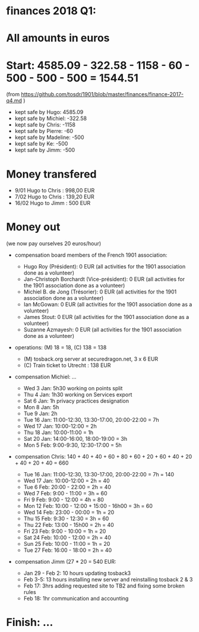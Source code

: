 # finances 2018 Q1:

# All amounts in euros
# Start: 4585.09 - 322.58 - 1158 - 60 - 500 - 500 - 500 = 1544.51
(from https://github.com/tosdr/1901/blob/master/finances/finance-2017-q4.md )

* kept safe by Hugo: 4585.09
* kept safe by Michiel: -322.58
* kept safe by Chris: -1158
* kept safe by Pierre: -60
* kept safe by Madeline: -500
* kept safe by Ke: -500
* kept safe by Jimm: -500

# Money transfered
* 9/01 Hugo to Chris : 998,00 EUR
* 7/02 Hugo to Chris : 139,20 EUR
* 16/02 Hugo to Jimm : 500 EUR

# Money out

(we now pay ourselves 20 euros/hour)

* compensation board members of the French 1901 association:
   * Hugo Roy (Président):			0 EUR (all activities for the 1901 association done as a volunteer)
   * Jan-Christoph Borchardt (Vice-président):	0 EUR (all activities for the 1901 association done as a volunteer)
   * Michiel B. de Jong (Trésorier):		0 EUR (all activities for the 1901 association done as a volunteer)
   * Ian McGowan:				0 EUR (all activities for the 1901 association done as a volunteer)
   * James Stout:				0 EUR (all activities for the 1901 association done as a volunteer)
   * Suzanne Azmayesh:				0 EUR (all activities for the 1901 association done as a volunteer)

* operations: (M) 18 = 18, (C) 138 = 138
   * (M) tosback.org server at securedragon.net, 3 x 6 EUR
   * (C) Train ticket to Utrecht : 138 EUR

* compensation Michiel: ...
   * Wed 3 Jan: 5h30 working on points split
   * Thu 4 Jan: 1h30 working on Services export
   * Sat 6 Jan: 1h privacy practices designation
   * Mon 8 Jan: 5h
   * Tue 9 Jan: 2h
   * Tue 16 Jan: 11:00-12:30, 13:30-17:00, 20:00-22:00 = 7h
   * Wed 17 Jan: 10:00-12:00 = 2h
   * Thu 18 Jan: 10:00-11:00 = 1h
   * Sat 20 Jan: 14:00-16:00, 18:00-19:00 = 3h
   * Mon 5 Feb: 9:00-9:30, 12:30-17:00 = 5h

* compensation Chris: 140 + 40 + 40 + 60 + 80 + 60 + 20 + 60 + 40 + 20 + 40 + 20 + 40 = 660
   * Tue 16 Jan: 11:00-12:30, 13:30-17:00, 20:00-22:00 = 7h = 140
   * Wed 17 Jan: 10:00-12:00 = 2h = 40
   * Tue 6 Feb: 20:00 - 22:00 = 2h = 40
   * Wed 7 Feb: 9:00 - 11:00 = 3h = 60
   * Fri 9 Feb: 9:00 - 12:00 = 4h = 80
   * Mon 12 Feb: 10:00 - 12:00 + 15:00 - 16h00 = 3h = 60
   * Wed 14 Feb: 23:00 - 00:00 = 1h = 20
   * Thu 15 Feb: 9:30 - 12:30 = 3h = 60
   * Thu 22 Feb: 13:00 - 15h00 = 2h = 40
   * Fri 23 Feb: 9:00 - 10:00 = 1h = 20
   * Sat 24 Feb: 10:00 - 12:00 = 2h = 40
   * Sun 25 Feb: 10:00 - 11:00 = 1h = 20
   * Tue 27 Feb: 16:00 - 18:00 = 2h = 40
   
* compensation Jimm (27 * 20 = 540 EUR:
   * Jan 29 - Feb 2: 10 hours updating tosback3
   * Feb 3-5: 13 hours installing new server and reinstalling tosback 2 & 3
   * Feb 17: 3hrs adding requested site to TB2 and fixing some broken rules
   * Feb 18: 1hr communication and accounting

# Finish: ...
